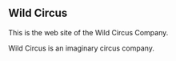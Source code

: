 **Wild Circus**
-----------



  This is the web site of the Wild Circus Company.

  Wild Circus is an imaginary circus company.
